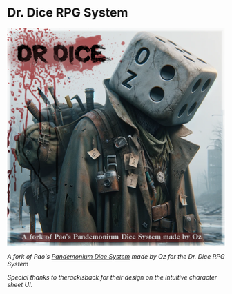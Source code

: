 # Dr. Dice RPG System

![poster](poster.png "poster")

*A fork of Pao's [Pandemonium Dice System](https://github.com/ZioPao/PandemoniumDiceSystem) made by Oz for the Dr. Dice RPG System*

*Special thanks to therackisback for their design on the intuitive character sheet UI.*